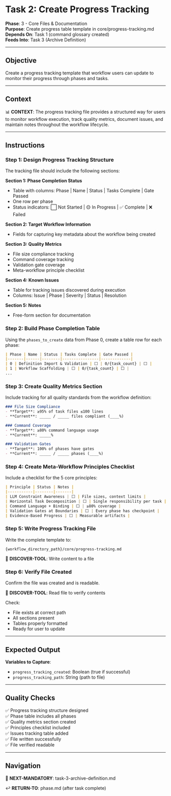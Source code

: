 # Task 2: Create Progress Tracking

**Phase**: 3 - Core Files & Documentation  
**Purpose**: Create progress table template in core/progress-tracking.md  
**Depends On**: Task 1 (command glossary created)  
**Feeds Into**: Task 3 (Archive Definition)

---

## Objective

Create a progress tracking template that workflow users can update to monitor their progress through phases and tasks.

---

## Context

📊 **CONTEXT**: The progress tracking file provides a structured way for users to monitor workflow execution, track quality metrics, document issues, and maintain notes throughout the workflow lifecycle.

---

## Instructions

### Step 1: Design Progress Tracking Structure

The tracking file should include the following sections:

**Section 1: Phase Completion Status**
- Table with columns: Phase | Name | Status | Tasks Complete | Gate Passed
- One row per phase
- Status indicators: ⬜ Not Started | 🟡 In Progress | ✅ Complete | ❌ Failed

**Section 2: Target Workflow Information**
- Fields for capturing key metadata about the workflow being created

**Section 3: Quality Metrics**
- File size compliance tracking
- Command coverage tracking
- Validation gate coverage
- Meta-workflow principle checklist

**Section 4: Known Issues**
- Table for tracking issues discovered during execution
- Columns: Issue | Phase | Severity | Status | Resolution

**Section 5: Notes**
- Free-form section for documentation

### Step 2: Build Phase Completion Table

Using the `phases_to_create` data from Phase 0, create a table row for each phase:

```markdown
| Phase | Name | Status | Tasks Complete | Gate Passed |
|-------|------|--------|----------------|-------------|
| 0 | Definition Import & Validation | ⬜ | 0/{task_count} | ⬜ |
| 1 | Workflow Scaffolding | ⬜ | 0/{task_count} | ⬜ |
...
```

### Step 3: Create Quality Metrics Section

Include tracking for all quality standards from the workflow definition:

```markdown
### File Size Compliance
- **Target**: ≥95% of task files ≤100 lines
- **Current**: _____ / _____ files compliant (____%)

### Command Coverage
- **Target**: ≥80% command language usage
- **Current**: _____%

### Validation Gates
- **Target**: 100% of phases have gates
- **Current**: _____ / _____ phases (____%)
```

### Step 4: Create Meta-Workflow Principles Checklist

Include a checklist for the 5 core principles:

```markdown
| Principle | Status | Notes |
|-----------|--------|-------|
| LLM Constraint Awareness | ⬜ | File sizes, context limits |
| Horizontal Task Decomposition | ⬜ | Single responsibility per task |
| Command Language + Binding | ⬜ | ≥80% coverage |
| Validation Gates at Boundaries | ⬜ | Every phase has checkpoint |
| Evidence-Based Progress | ⬜ | Measurable artifacts |
```

### Step 5: Write Progress Tracking File

Write the complete template to:

```
{workflow_directory_path}/core/progress-tracking.md
```

📖 **DISCOVER-TOOL**: Write content to a file

### Step 6: Verify File Created

Confirm the file was created and is readable.

📖 **DISCOVER-TOOL**: Read file to verify contents

Check:
- File exists at correct path
- All sections present
- Tables properly formatted
- Ready for user to update

---

## Expected Output

**Variables to Capture**:
- `progress_tracking_created`: Boolean (true if successful)
- `progress_tracking_path`: String (path to file)

---

## Quality Checks

✅ Progress tracking structure designed  
✅ Phase table includes all phases  
✅ Quality metrics section created  
✅ Principles checklist included  
✅ Issues tracking table added  
✅ File written successfully  
✅ File verified readable

---

## Navigation

🎯 **NEXT-MANDATORY**: task-3-archive-definition.md

↩️ **RETURN-TO**: phase.md (after task complete)

